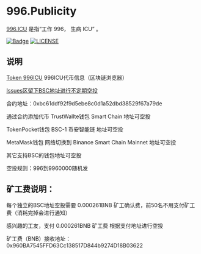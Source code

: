 # 996.Publicity

[996.ICU](https://github.com/996icu/996.ICU) 是指“工作 996， 生病 ICU” 。

[![Badge](https://img.shields.io/badge/link-996.icu-%23FF4D5B.svg?style=flat-square)](https://996.icu/#/zh_CN)
[![LICENSE](https://img.shields.io/badge/license-Anti%20996-blue.svg?style=flat-square)](https://github.com/996icu/996.ICU/blob/master/LICENSE)

## 说明

[Token 996ICU](https://bscscan.com/token/0xbc61ddf92f9d5ebe8c0d1a52dbd38529f67a79de) 996ICU代币信息（区块链浏览器）


[Issues区留下BSC地址进行不定期空投](https://github.com/githubmll/996.Publicity/issues/10) 

合约地址：0xbc61ddf92f9d5ebe8c0d1a52dbd38529f67a79de

通过合约添加代币
TrustWallte钱包 Smart Chain 地址可空投

TokenPocket钱包 BSC-1 币安智能链 地址可空投

MetaMask钱包 网络切换到 Binance Smart Chain Mainnet 地址可空投

其它支持BSC的钱包地址可空投

空投规则：996到9960000随机发

## 矿工费说明：

每个独立的BSC地址空投需要 0.000261BNB 矿工确认费，前50名不用支付矿工费（消耗完掉会进行通知）

感兴趣的工友，支付 0.000261BNB 矿工费 根据支付地址进行空投

矿工费（BNB）接收地址：0x960BA7545FFD63Cc138517D844b9274D18B03622

